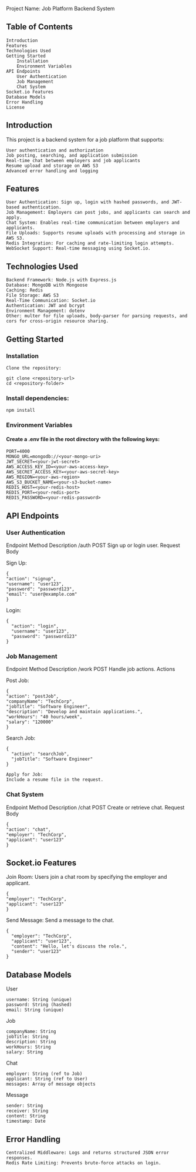 Project Name: Job Platform Backend System

## Table of Contents

    Introduction
    Features
    Technologies Used
    Getting Started
        Installation
        Environment Variables
    API Endpoints
        User Authentication
        Job Management
        Chat System
    Socket.io Features
    Database Models
    Error Handling
    License

## Introduction

This project is a backend system for a job platform that supports:

    User authentication and authorization
    Job posting, searching, and application submission
    Real-time chat between employers and job applicants
    Resume upload and storage on AWS S3
    Advanced error handling and logging

## Features

    User Authentication: Sign up, login with hashed passwords, and JWT-based authentication.
    Job Management: Employers can post jobs, and applicants can search and apply.
    Chat System: Enables real-time communication between employers and applicants.
    File Uploads: Supports resume uploads with processing and storage in AWS S3.
    Redis Integration: For caching and rate-limiting login attempts.
    WebSocket Support: Real-time messaging using Socket.io.

## Technologies Used

    Backend Framework: Node.js with Express.js
    Database: MongoDB with Mongoose
    Caching: Redis
    File Storage: AWS S3
    Real-Time Communication: Socket.io
    Authentication: JWT and bcrypt
    Environment Management: dotenv
    Other: multer for file uploads, body-parser for parsing requests, and cors for cross-origin resource sharing.

## Getting Started

### Installation

    Clone the repository:

    git clone <repository-url>
    cd <repository-folder>

### Install dependencies:

    npm install

### Environment Variables

#### Create a .env file in the root directory with the following keys:

    PORT=4000
    MONGO_URL=mongodb://<your-mongo-uri>
    JWT_SECRET=<your-jwt-secret>
    AWS_ACCESS_KEY_ID=<your-aws-access-key>
    AWS_SECRET_ACCESS_KEY=<your-aws-secret-key>
    AWS_REGION=<your-aws-region>
    AWS_S3_BUCKET_NAME=<your-s3-bucket-name>
    REDIS_HOST=<your-redis-host>
    REDIS_PORT=<your-redis-port>
    REDIS_PASSWORD=<your-redis-password>

## API Endpoints

### User Authentication

Endpoint Method Description
/auth POST Sign up or login user.
Request Body

Sign Up:

    {
    "action": "signup",
    "username": "user123",
    "password": "password123",
    "email": "user@example.com"
    }

Login:

    {
      "action": "login",
      "username": "user123",
      "password": "password123"
    }

### Job Management

Endpoint Method Description
/work POST Handle job actions.
Actions

Post Job:

    {
    "action": "postJob",
    "companyName": "TechCorp",
    "jobTitle": "Software Engineer",
    "description": "Develop and maintain applications.",
    "workHours": "40 hours/week",
    "salary": "120000"
    }

Search Job:

    {
      "action": "searchJob",
      "jobTitle": "Software Engineer"
    }

    Apply for Job:
    Include a resume file in the request.

### Chat System

Endpoint Method Description
/chat POST Create or retrieve chat.
Request Body

    {
    "action": "chat",
    "employer": "TechCorp",
    "applicant": "user123"
    }

## Socket.io Features

Join Room:
Users join a chat room by specifying the employer and applicant.

    {
    "employer": "TechCorp",
    "applicant": "user123"
    }

Send Message:
Send a message to the chat.

    {
      "employer": "TechCorp",
      "applicant": "user123",
      "content": "Hello, let's discuss the role.",
      "sender": "user123"
    }

## Database Models

User

    username: String (unique)
    password: String (hashed)
    email: String (unique)

Job

    companyName: String
    jobTitle: String
    description: String
    workHours: String
    salary: String

Chat

    employer: String (ref to Job)
    applicant: String (ref to User)
    messages: Array of message objects

Message

    sender: String
    receiver: String
    content: String
    timestamp: Date

## Error Handling

    Centralized Middleware: Logs and returns structured JSON error responses.
    Redis Rate Limiting: Prevents brute-force attacks on login.
